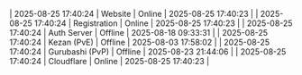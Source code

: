 | 2025-08-25 17:40:24 | Website | Online | 2025-08-25 17:40:23 |
| 2025-08-25 17:40:24 | Registration | Online | 2025-08-25 17:40:23 |
| 2025-08-25 17:40:24 | Auth Server | Offline | 2025-08-18 09:33:31 |
| 2025-08-25 17:40:24 | Kezan (PvE) | Offline | 2025-08-03 17:58:02 |
| 2025-08-25 17:40:24 | Gurubashi (PvP) | Offline | 2025-08-23 21:44:06 |
| 2025-08-25 17:40:24 | Cloudflare | Online | 2025-08-25 17:40:23 |
